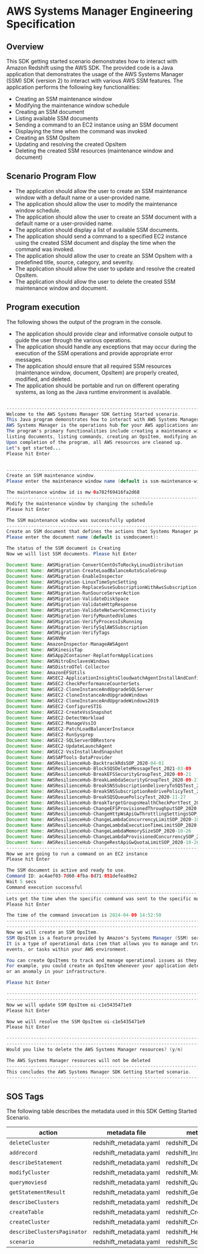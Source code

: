 #  AWS Systems Manager Engineering Specification

## Overview
   This SDK getting started scenario demonstrates how to interact with Amazon Redshift using the AWS SDK. The provided code is a Java application that demonstrates the usage of the AWS Systems Manager (SSM) SDK (version 2) to interact with various AWS SSM features. The application performs the following key functionalities:
   - Creating an SSM maintenance window
   - Modifying the maintenance window schedule
   - Creating an SSM document
   - Listing available SSM documents
   - Sending a command to an EC2 instance using an SSM document
   - Displaying the time when the command was invoked
   - Creating an SSM OpsItem
   - Updating and resolving the created OpsItem
   - Deleting the created SSM resources (maintenance window and document)

## Scenario Program Flow
   - The application should allow the user to create an SSM maintenance window with a default name or a user-provided name.
   - The application should allow the user to modify the maintenance window schedule.
   - The application should allow the user to create an SSM document with a default name or a user-provided name.
   - The application should display a list of available SSM documents.
   - The application should send a command to a specified EC2 instance using the created SSM document and display the time when the command was invoked.
   - The application should allow the user to create an SSM OpsItem with a predefined title, source, category, and severity.
   - The application should allow the user to update and resolve the created OpsItem.
   - The application should allow the user to delete the created SSM maintenance window and document.

## Program execution
The following shows the output of the program in the console. 
   - The application should provide clear and informative console output to guide the user through the various operations.
   - The application should handle any exceptions that may occur during the execution of the SSM operations and provide appropriate error messages.
   - The application should ensure that all required SSM resources (maintenance window, document, OpsItem) are properly created, modified, and deleted.
   - The application should be portable and run on different operating systems, as long as the Java runtime environment is available.

   ``` java

--------------------------------------------------------------------------------
Welcome to the AWS Systems Manager SDK Getting Started scenario.
This Java program demonstrates how to interact with AWS Systems Manager using the AWS SDK for Java (v2).
AWS Systems Manager is the operations hub for your AWS applications and resources and a secure end-to-end management solution.
The program's primary functionalities include creating a maintenance window, creating a document, sending a command to a document,
listing documents, listing commands, creating an OpsItem, modifying an OpsItem, and deleting AWS SSM resources.
Upon completion of the program, all AWS resources are cleaned up.
Let's get started...
Please hit Enter


--------------------------------------------------------------------------------
Create an SSM maintenance window.
Please enter the maintenance window name (default is ssm-maintenance-window):

The maintenance window id is mw-0a782f69416fa2d68
--------------------------------------------------------------------------------
Modify the maintenance window by changing the schedule
Please hit Enter

The SSM maintenance window was successfully updated
--------------------------------------------------------------------------------
Create an SSM document that defines the actions that Systems Manager performs on your managed nodes.
Please enter the document name (default is ssmdocument):

The status of the SSM document is Creating
Now we will list SSM documents. Please hit Enter

Document Name: AWSMigration-ConvertCentOsToRockyLinuxDistribution
Document Name: AWSMigration-CreateLoadBalanceAutoScaleGroup
Document Name: AWSMigration-EnableInspector
Document Name: AWSMigration-LinuxTimeSyncSetting
Document Name: AWSMigration-ReplaceSuseSubscriptionWithAwsSubscription
Document Name: AWSMigration-RunSourceServerAction
Document Name: AWSMigration-ValidateDiskSpace
Document Name: AWSMigration-ValidateHttpResponse
Document Name: AWSMigration-ValidateNetworkConnectivity
Document Name: AWSMigration-VerifyMountedVolumes
Document Name: AWSMigration-VerifyProcessIsRunning
Document Name: AWSMigration-VerifySqlAWSSubscription
Document Name: AWSMigration-VerifyTags
Document Name: AWSNVMe
Document Name: AmazonInspector-ManageAWSAgent
Document Name: AWSKinesisTap
Document Name: AWSApp2Container-ReplatformApplications
Document Name: AWSNitroEnclavesWindows
Document Name: AWSDistroOTel-Collector
Document Name: AmazonEFSUtils
Document Name: AWSEC2-ApplicationInsightsCloudwatchAgentInstallAndConfigure
Document Name: AWSEC2-CheckPerformanceCounterSets
Document Name: AWSEC2-CloneInstanceAndUpgradeSQLServer
Document Name: AWSEC2-CloneInstanceAndUpgradeWindows
Document Name: AWSEC2-CloneInstanceAndUpgradeWindows2019
Document Name: AWSEC2-ConfigureSTIG
Document Name: AWSEC2-CreateVssSnapshot
Document Name: AWSEC2-DetectWorkload
Document Name: AWSEC2-ManageVssIO
Document Name: AWSEC2-PatchLoadBalancerInstance
Document Name: AWSEC2-RunSysprep
Document Name: AWSEC2-SQLServerDBRestore
Document Name: AWSEC2-UpdateLaunchAgent
Document Name: AWSEC2-VssInstallAndSnapshot
Document Name: AWSSAPTools-DataProvider
Document Name: AWSResilienceHub-BacktrackRdsSOP_2020-04-01
Document Name: AWSResilienceHub-BlockSQSDeleteMessageTest_2021-03-09
Document Name: AWSResilienceHub-BreakEFSSecurityGroupTest_2020-09-21
Document Name: AWSResilienceHub-BreakLambdaSecurityGroupTest_2020-09-21
Document Name: AWSResilienceHub-BreakSNSSubscriptionDeliveryToSQSTest_2020-04-01
Document Name: AWSResilienceHub-BreakSNSSubscriptionRedrivePolicyTest_2020-04-01
Document Name: AWSResilienceHub-BreakSQSQueuePolicyTest_2020-11-27
Document Name: AWSResilienceHub-BreakTargetGroupsHealthCheckPortTest_2020-04-01
Document Name: AWSResilienceHub-ChangeEFSProvisionedThroughputSOP_2020-10-26
Document Name: AWSResilienceHub-ChangeHttpWsApiGwThrottlingSettingsSOP_2020-10-26
Document Name: AWSResilienceHub-ChangeLambdaConcurrencyLimitSOP_2020-10-26
Document Name: AWSResilienceHub-ChangeLambdaExecutionTimeLimitSOP_2020-10-26
Document Name: AWSResilienceHub-ChangeLambdaMemorySizeSOP_2020-10-26
Document Name: AWSResilienceHub-ChangeLambdaProvisionedConcurrencySOP_2020-10-26
Document Name: AWSResilienceHub-ChangeRestApiGwQuotaLimitSOP_2020-10-26
--------------------------------------------------------------------------------
Now we are going to run a command on an EC2 instance
Please hit Enter

The SSM document is active and ready to use.
Command ID: ac4aef03-7d60-4fba-8d71-051defea89e2
Wait 5 secs
Command execution successful
--------------------------------------------------------------------------------
Lets get the time when the specific command was sent to the specific managed node
Please hit Enter

The time of the command invocation is 2024-04-09 14:52:50
--------------------------------------------------------------------------------
--------------------------------------------------------------------------------
 Now we will create an SSM OpsItem.
 SSM OpsItem is a feature provided by Amazon's Systems Manager (SSM) service.
 It is a type of operational data item that allows you to manage and track various operational issues,
 events, or tasks within your AWS environment.

 You can create OpsItems to track and manage operational issues as they arise.
 For example, you could create an OpsItem whenever your application detects a critical error
 or an anomaly in your infrastructure.

Please hit Enter

--------------------------------------------------------------------------------
--------------------------------------------------------------------------------
Now we will update SSM OpsItem oi-c1e5435471e9
Please hit Enter

Now we will resolve the SSM OpsItem oi-c1e5435471e9
Please hit Enter

--------------------------------------------------------------------------------
--------------------------------------------------------------------------------
Would you like to delete the AWS Systems Manager resources? (y/n)

The AWS Systems Manager resources will not be deleted
--------------------------------------------------------------------------------
This concludes the AWS Systems Manager SDK Getting Started scenario.
--------------------------------------------------------------------------------

   ```

## SOS Tags

The following table describes the metadata used in this SDK Getting Started Scenario.


| action                       | metadata file                | metadata key                            |
|------------------------------|------------------------------|---------------------------------------- |
| `deleteCluster`              | redshift_metadata.yaml       | redshift_DeleteCluster                  |
| `addrecord`                  | redshift_metadata.yaml       | redshift_Insert                         |
| `describeStatement`          | redshift_metadata.yaml       | redshift_DescribeStatement              |
| `modifyCluster `             | redshift_metadata.yaml       | redshift_ModifyCluster                  |
| `querymoviesd`               | redshift_metadata.yaml       | redshift_Query                          |
| `getStatementResult`         | redshift_metadata.yaml       | redshift_GetStatementResult             |
| `describeClusters`           | redshift_metadata.yaml       | redshift_DescribeClusters               |
| `createTable `               | redshift_metadata.yaml       | redshift_CreateTable                    |
| `createCluster `             | redshift_metadata.yaml       | redshift_CreateCluster                  |
| `describeClustersPaginator ` | redshift_metadata.yaml       | redshift_Hello                          |
| `scenario`                   | redshift_metadata.yaml       | redshift_Scenario                        |